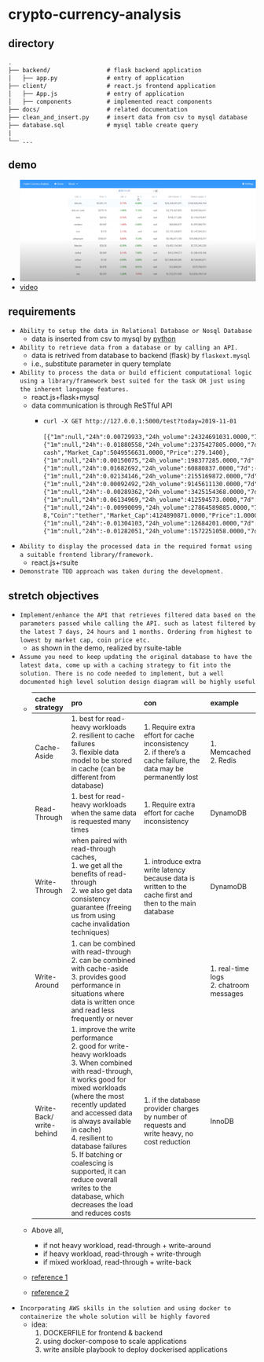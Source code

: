 # crypto-currency-analysis

## directory
    .
    ├── backend/                # flask backend application
    │   ├── app.py              # entry of application
    ├── client/                 # react.js frontend application
    │   ├── App.js              # entry of application
    │   ├── components          # implemented react components
    ├── docs/                   # related documentation
    ├── clean_and_insert.py     # insert data from csv to mysql database
    ├── database.sql            # mysql table create query
    |
    └── ...

## demo
- ![](./docs/screen01.jpg)
- [video](https://youtu.be/ycg9G2Yi_Jc)

## requirements
- ``` Ability to setup the data in Relational Database or Nosql Database ```
  - data is inserted from csv to mysql by [python](./clean_and_insert.py)
- ``` Ability to retrieve data from a database or by calling an API. ```
  - data is retrived from database to backend (flask) by ```flaskext.mysql```
  - i.e., substitute parameter in query template
- ``` Ability to process the data or build efficient computational logic using a library/framework best suited for the task OR just using the inherent language features. ```
  - react.js+flask+mysql
  - data communication is through ReSTful API
    - ```
      curl -X GET http://127.0.0.1:5000/test?today=2019-11-01
            [{"1m":null,"24h":0.00729933,"24h_volume":24324691031.0000,"7d":-0.06483031,"Coin":"bitcoin","Market_Cap":166928044164.0000,"Price":9261.1000},{"1m":null,"24h":-0.01880558,"24h_volume":2375427805.0000,"7d":-0.07154116,"Coin":"bitcoin-cash","Market_Cap":5049556631.0000,"Price":279.1400},{"1m":null,"24h":0.00150075,"24h_volume":198377285.0000,"7d":null,"Coin":"bnb","Market_Cap":3114078497.0000,"Price":20.0200},{"1m":null,"24h":0.01682692,"24h_volume":60880837.0000,"7d":-0.02600473,"Coin":"cardano","Market_Cap":1097888791.0000,"Price":0.0423},{"1m":null,"24h":0.02134146,"24h_volume":2155169872.0000,"7d":null,"Coin":"eos","Market_Cap":3147694261.0000,"Price":3.3500},{"1m":null,"24h":0.00092492,"24h_volume":9145611130.0000,"7d":-0.01331739,"Coin":"ethereum","Market_Cap":19940014311.0000,"Price":183.9700},{"1m":null,"24h":-0.00289362,"24h_volume":3425154368.0000,"7d":-0.02799590,"Coin":"litecoin","Market_Cap":3725245520.0000,"Price":58.5800},{"1m":null,"24h":0.06134969,"24h_volume":412594573.0000,"7d":-0.07803468,"Coin":"stellar","Market_Cap":1388418168.0000,"Price":0.0692},{"1m":null,"24h":-0.00990099,"24h_volume":27864589885.0000,"7d":0E-8,"Coin":"tether","Market_Cap":4124890871.0000,"Price":1.0000},{"1m":null,"24h":-0.01304103,"24h_volume":12684201.0000,"7d":-0.04909443,"Coin":"tezos","Market_Cap":579768933.0000,"Price":0.8779},{"1m":null,"24h":-0.01282051,"24h_volume":1572251058.0000,"7d":0.01913876,"Coin":"xrp","Market_Cap":12656190134.0000,"Price":0.2926}]
      ```
- ``` Ability to display the processed data in the required format using a suitable frontend library/framework. ```
  - react.js+rsuite
- ``` Demonstrate TDD approach was taken during the development. ```

## stretch objectives
- ``` Implement/enhance the API that retrieves filtered data based on the parameters passed while calling the API. such as latest filtered by the latest 7 days, 24 hours and 1 months. Ordering from highest to lowest by market cap, coin price etc. ```
  - as shown in the demo, realized by rsuite-table
- ``` Assume you need to keep updating the original database to have the latest data, come up with a caching strategy to fit into the solution. There is no code needed to implement, but a well documented high level solution design diagram will be highly useful ```
  - |cache strategy|pro|con|example
    |---|---|---|---|
    |Cache-Aside|1. best for read-heavy workloads<br/>2. resilient to cache failures<br/>3. flexible data model to be stored in cache (can be different from database)|1. Require extra effort for cache inconsistency<br/>2. if there’s a cache failure, the data may be permanently lost|1. Memcached<br/>2. Redis
    |Read-Through|1. best for read-heavy workloads when the same data is requested many times|1. Require extra effort for cache inconsistency|DynamoDB
    |Write-Through|when paired with read-through caches,<br/>1. we get all the benefits of read-through<br/>2. we also get data consistency guarantee (freeing us from using cache invalidation techniques)|1. introduce extra write latency because data is written to the cache first and then to the main database|DynamoDB
    |Write-Around|1. can be combined with read-through<br/>2. can be combined with cache-aside<br/>3. provides good performance in situations where data is written once and read less frequently or never||1. real-time logs <br/>2. chatroom messages
    |Write-Back/<br/>write-behind|1. improve the write performance <br/>2. good for write-heavy workloads<br/>3. When combined with read-through, it works good for mixed workloads (where the most recently updated and accessed data is always available in cache)<br/>4. resilient to database failures<br/>5. If batching or coalescing is supported, it can reduce overall writes to the database, which decreases the load and reduces costs|1. if the database provider charges by number of requests and write heavy, no cost reduction|InnoDB

  - Above all,
    - if not heavy workload, read-through + write-around
    - if heavy workload, read-through + write-through
    - if mixed workload, read-through + write-back
  - [reference 1](https://codeahoy.com/2017/08/11/caching-strategies-and-how-to-choose-the-right-one/)
  - [reference 2](https://bluzelle.com/blog/things-you-should-know-about-database-caching)
- ``` Incorporating AWS skills in the solution and using docker to containerize the whole solution will be highly favored ```
  - idea: 
    1. DOCKERFILE for frontend & backend
    2. using docker-compose to scale applications
    3. write ansible playbook to deploy dockerised applications